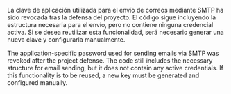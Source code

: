 La clave de aplicación utilizada para el envío de correos mediante SMTP ha sido revocada tras la defensa del proyecto. El código sigue incluyendo la estructura necesaria para el envío, pero no contiene ninguna credencial activa. Si se desea reutilizar esta funcionalidad, será necesario generar una nueva clave y configurarla manualmente.


The application-specific password used for sending emails via SMTP was revoked after the project defense. The code still includes the necessary structure for email sending, but it does not contain any active credentials. If this functionality is to be reused, a new key must be generated and configured manually.
